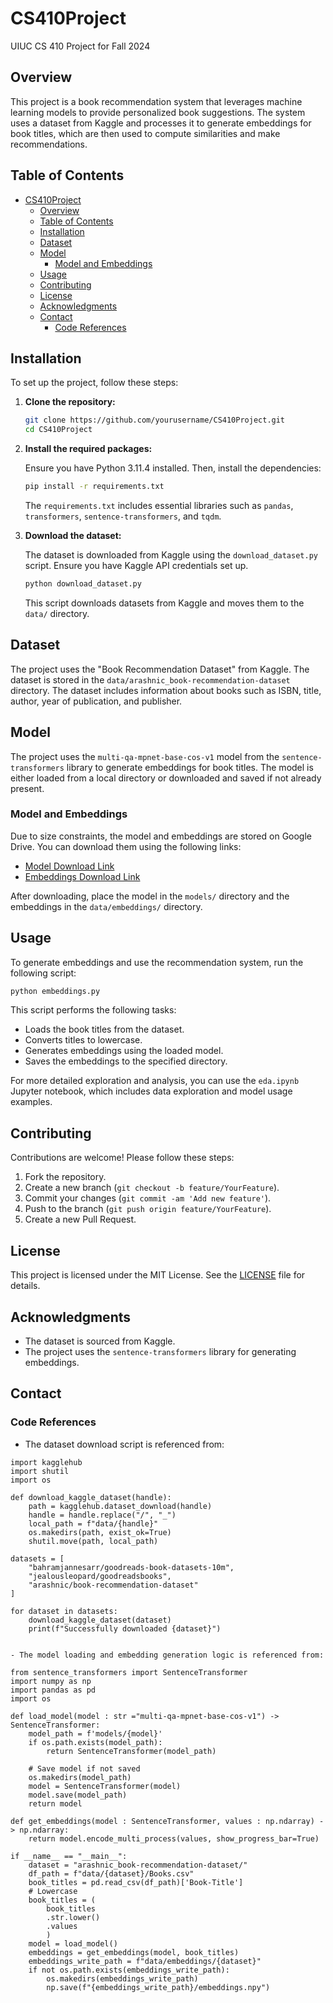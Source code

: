 # CS410Project
UIUC CS 410 Project for Fall 2024

## Overview

This project is a book recommendation system that leverages machine learning models to provide personalized book suggestions. The system uses a dataset from Kaggle and processes it to generate embeddings for book titles, which are then used to compute similarities and make recommendations.

## Table of Contents

- [CS410Project](#cs410project)
  - [Overview](#overview)
  - [Table of Contents](#table-of-contents)
  - [Installation](#installation)
  - [Dataset](#dataset)
  - [Model](#model)
    - [Model and Embeddings](#model-and-embeddings)
  - [Usage](#usage)
  - [Contributing](#contributing)
  - [License](#license)
  - [Acknowledgments](#acknowledgments)
  - [Contact](#contact)
    - [Code References](#code-references)

## Installation

To set up the project, follow these steps:

1. **Clone the repository:**

   ```bash
   git clone https://github.com/yourusername/CS410Project.git
   cd CS410Project
   ```

2. **Install the required packages:**

   Ensure you have Python 3.11.4 installed. Then, install the dependencies:

   ```bash
   pip install -r requirements.txt
   ```

   The `requirements.txt` includes essential libraries such as `pandas`, `transformers`, `sentence-transformers`, and `tqdm`.

3. **Download the dataset:**

   The dataset is downloaded from Kaggle using the `download_dataset.py` script. Ensure you have Kaggle API credentials set up.

   ```bash
   python download_dataset.py
   ```

   This script downloads datasets from Kaggle and moves them to the `data/` directory.

## Dataset

The project uses the "Book Recommendation Dataset" from Kaggle. The dataset is stored in the `data/arashnic_book-recommendation-dataset` directory. The dataset includes information about books such as ISBN, title, author, year of publication, and publisher.

## Model

The project uses the `multi-qa-mpnet-base-cos-v1` model from the `sentence-transformers` library to generate embeddings for book titles. The model is either loaded from a local directory or downloaded and saved if not already present.

### Model and Embeddings

Due to size constraints, the model and embeddings are stored on Google Drive. You can download them using the following links:

- [Model Download Link]([https://drive.google.com/temp](https://drive.google.com/drive/folders/1S2yuk7m_2cgG6pjHyNwibz-BRyxlrL-e?usp=drive_link))
- [Embeddings Download Link]([https://drive.google.com/temp](https://drive.google.com/file/d/1472tKVjS0GwDQcjWBFOJhXn6WF8zDUK_/view?usp=drive_link))

After downloading, place the model in the `models/` directory and the embeddings in the `data/embeddings/` directory.

## Usage

To generate embeddings and use the recommendation system, run the following script:

```bash
python embeddings.py
```


This script performs the following tasks:

- Loads the book titles from the dataset.
- Converts titles to lowercase.
- Generates embeddings using the loaded model.
- Saves the embeddings to the specified directory.

For more detailed exploration and analysis, you can use the `eda.ipynb` Jupyter notebook, which includes data exploration and model usage examples.

## Contributing

Contributions are welcome! Please follow these steps:

1. Fork the repository.
2. Create a new branch (`git checkout -b feature/YourFeature`).
3. Commit your changes (`git commit -am 'Add new feature'`).
4. Push to the branch (`git push origin feature/YourFeature`).
5. Create a new Pull Request.

## License

This project is licensed under the MIT License. See the [LICENSE](LICENSE) file for details.

## Acknowledgments

- The dataset is sourced from Kaggle.
- The project uses the `sentence-transformers` library for generating embeddings.

## Contact


### Code References

- The dataset download script is referenced from:

```
import kagglehub
import shutil
import os

def download_kaggle_dataset(handle):
    path = kagglehub.dataset_download(handle)
    handle = handle.replace("/", "_")
    local_path = f"data/{handle}"
    os.makedirs(path, exist_ok=True)
    shutil.move(path, local_path)

datasets = [
    "bahramjannesarr/goodreads-book-datasets-10m", 
    "jealousleopard/goodreadsbooks", 
    "arashnic/book-recommendation-dataset"
]

for dataset in datasets: 
    download_kaggle_dataset(dataset)
    print(f"Successfully downloaded {dataset}")


- The model loading and embedding generation logic is referenced from:

from sentence_transformers import SentenceTransformer
import numpy as np
import pandas as pd
import os

def load_model(model : str ="multi-qa-mpnet-base-cos-v1") -> SentenceTransformer: 
    model_path = f'models/{model}'
    if os.path.exists(model_path): 
        return SentenceTransformer(model_path)

    # Save model if not saved
    os.makedirs(model_path)
    model = SentenceTransformer(model)
    model.save(model_path)
    return model 

def get_embeddings(model : SentenceTransformer, values : np.ndarray) -> np.ndarray: 
    return model.encode_multi_process(values, show_progress_bar=True)

if __name__ == "__main__": 
    dataset = "arashnic_book-recommendation-dataset/"
    df_path = f"data/{dataset}/Books.csv"
    book_titles = pd.read_csv(df_path)['Book-Title']
    # Lowercase 
    book_titles = (
        book_titles
        .str.lower()
        .values
        )
    model = load_model()
    embeddings = get_embeddings(model, book_titles)
    embeddings_write_path = f"data/embeddings/{dataset}"
    if not os.path.exists(embeddings_write_path): 
        os.makedirs(embeddings_write_path)
        np.save(f"{embeddings_write_path}/embeddings.npy")
```
